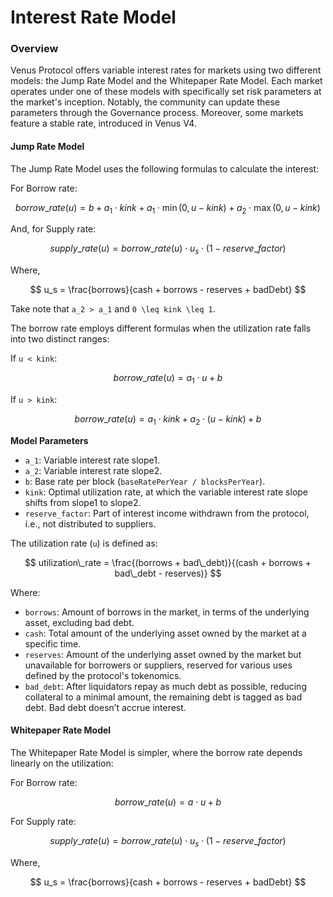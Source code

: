 # Interest Rate Model

### Overview

Venus Protocol offers variable interest rates for markets using two different models: the Jump Rate Model and the Whitepaper Rate Model. Each market operates under one of these models with specifically set risk parameters at the market's inception. Notably, the community can update these parameters through the Governance process. Moreover, some markets feature a stable rate, introduced in Venus V4.



#### **Jump Rate Model**

The Jump Rate Model uses the following formulas to calculate the interest:

For Borrow rate:&#x20;

$$
borrow\_rate (u) = b + a_1 \cdot kink + a_1 \cdot \min(0, u-kink) + a_2 \cdot \max(0,u-kink)
$$

And, for Supply rate:

$$
supply\_rate(u) = borrow\_rate(u) \cdot u_s \cdot (1 - reserve\_factor)
$$

Where,

$$
u_s = \frac{borrows}{cash + borrows - reserves + badDebt}
$$

Take note that `a_2 > a_1` and `0 \leq kink \leq 1`.

The borrow rate employs different formulas when the utilization rate falls into two distinct ranges:

If `u < kink`:

$$
borrow\_rate(u) = a_1 \cdot u + b
$$

If `u > kink`:

$$
borrow\_rate(u) = a_1 \cdot kink + a_2 \cdot (u-kink) + b
$$

**Model Parameters**

* `a_1`: Variable interest rate slope1.
* `a_2`: Variable interest rate slope2.
* `b`: Base rate per block (`baseRatePerYear / blocksPerYear`).
* `kink`: Optimal utilization rate, at which the variable interest rate slope shifts from slope1 to slope2.
* `reserve_factor`: Part of interest income withdrawn from the protocol, i.e., not distributed to suppliers.

The utilization rate (`u`) is defined as:

$$
utilization\_rate = \frac{(borrows + bad\_debt)}{(cash + borrows + bad\_debt - reserves)}
$$

Where:

* `borrows`: Amount of borrows in the market, in terms of the underlying asset, excluding bad debt.
* `cash`: Total amount of the underlying asset owned by the market at a specific time.
* `reserves`: Amount of the underlying asset owned by the market but unavailable for borrowers or suppliers, reserved for various uses defined by the protocol's tokenomics.
* `bad_debt`: After liquidators repay as much debt as possible, reducing collateral to a minimal amount, the remaining debt is tagged as bad debt. Bad debt doesn’t accrue interest.

#### Whitepaper Rate Model

The Whitepaper Rate Model is simpler, where the borrow rate depends linearly on the utilization:

For Borrow rate:

$$
borrow\_rate (u) = a \cdot u + b
$$

For Supply rate:

$$
supply\_rate(u) = borrow\_rate(u) \cdot u_s \cdot (1 - reserve\_factor)
$$

Where,

$$
u_s = \frac{borrows}{cash + borrows - reserves + badDebt}
$$
